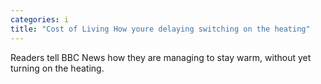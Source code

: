 ```yaml
---
categories: i
title: "Cost of Living How youre delaying switching on the heating"
---
```

Readers tell BBC News how they are managing to stay warm, without yet turning on the heating.